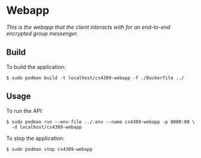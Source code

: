 # Webapp

*This is the webapp that the client interacts with for an end-to-end encrypted 
group messenger.*

## Build

To build the application:

```
$ sudo podman build -t localhost/cs4389-webapp -f ./Dockerfile ../
```

## Usage

To run the API:

```
$ sudo podman run --env-file ../.env --name cs4389-webapp -p 8080:80 \
  -d localhost/cs4389-webapp
```

To stop the application:

```
$ sudo podman stop cs4389-webapp
```
